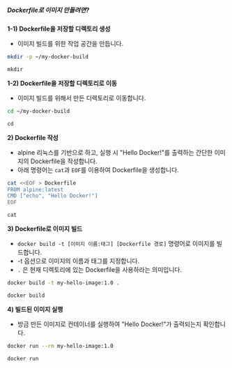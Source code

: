 ##### Dockerfile로 이미지 만들려면? #####

**1-1) Dockerfile을 저장할 디렉토리 생성**

* 이미지 빌드를 위한 작업 공간을 만듭니다.

```bash
mkdir -p ~/my-docker-build
```

```tech
mkdir
```

**1-2) Dockerfile을 저장할 디렉토리로 이동**

* 이미지 빌드를 위해서 만든 디렉토리로 이동합니다.

```bash
cd ~/my-docker-build
```

```tech
cd
```

**2) Dockerfile 작성**

* alpine 리눅스를 기반으로 하고, 실행 시 "Hello Docker!"를 출력하는 간단한 이미지의 Dockerfile을 작성합니다.
* 아래 명령어는 `cat`과 `EOF`를 이용하여 Dockerfile을 생성합니다.

```bash
cat <<EOF > Dockerfile
FROM alpine:latest
CMD ["echo", "Hello Docker!"]
EOF
```

```tech
cat
```

**3) Dockerfile로 이미지 빌드**

* `docker build -t [이미지 이름:태그] [Dockerfile 경로]` 명령어로 이미지를 빌드합니다.
* -t 옵션으로 이미지의 이름과 태그를 지정합니다.
* `.` 은 현재 디렉토리에 있는 Dockerfile을 사용하라는 의미입니다.

```bash
docker build -t my-hello-image:1.0 .
```

```tech
docker build
```

**4) 빌드된 이미지 실행**

* 방금 만든 이미지로 컨테이너를 실행하여 "Hello Docker!"가 출력되는지 확인합니다.

```bash
docker run --rm my-hello-image:1.0
```

```tech
docker run
```
